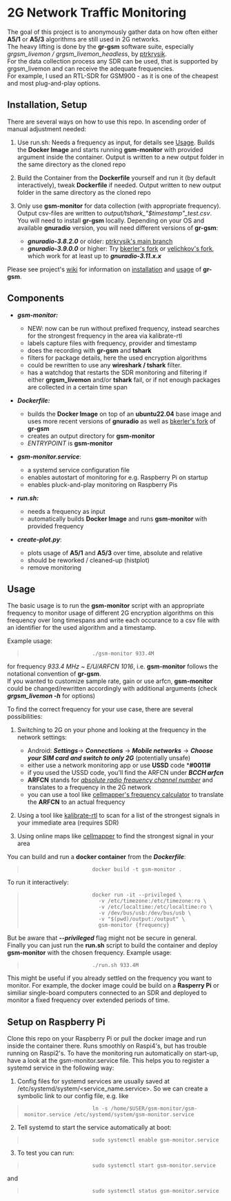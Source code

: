 2G Network Traffic Monitoring
=============================
The goal of this project is to anonymously gather data on how often either **A5/1** or **A5/3** algorithms are still used in 2G networks.\
The heavy lifting is done by the **gr-gsm** software suite, especially *grgsm_livemon / grgsm_livemon_headles*s, by [ptrkrysik](https://github.com/ptrkrysik/gr-gsm). \
For the data collection process any SDR can be used, that is supported by grgsm_livemon and can receive the adequate frequencies. \
For example, I used an RTL-SDR for GSM900 - as it is one of the cheapest and most plug-and-play options.  

## Installation, Setup

There are several ways on how to use this repo. In ascending order of manual adjustment needed:

1. Use run.sh: Needs a frequency as input, for details see [Usage](#usage). Builds the **Docker Image** and starts running **gsm-monitor** with provided argument inside the container. Output is written to a new output folder in the same directory as the cloned repo  

2. Build the Container from the **Dockerfile** yourself and run it (by default interactively), tweak **Dockerfile** if needed. Output written to new output folder in the same directory as the cloned repo

3. Only use **gsm-monitor** for data collection (with appropriate frequency). Output csv-files are written to *output/tshark_"$timestamp"_test.csv*.\
You will need to install **gr-gsm** locally. Depending on your OS and available **gnuradio** version, you will need different versions of **gr-gsm**:
    * ***gnuradio-3.8.2.0*** or older: [ptrkrysik's main branch](https://github.com/ptrkrysik/gr-gsm)
    * ***gnuradio-3.9.0.0*** or higher: Try [bkerler's fork](https://github.com/bkerler/gr-gsm) or [velichkov's fork](https://github.com/bkerler/gr-gsm), which work for at least up to ***gnuradio-3.11.x.x***  


Please see project's [wiki](https://osmocom.org/projects/gr-gsm/wiki/index) for information on [installation](https://osmocom.org/projects/gr-gsm/wiki/Installation) and [usage](https://github.com/ptrkrysik/gr-gsm/wiki/Usage) of **gr-gsm**.
                
## Components

* ***gsm-monitor:*** 
  * NEW: now can be run without prefixed frequency, instead searches for the strongest frequency in the area via kalibrate-rtl
  * labels capture files with frequency, provider and timestamp
  * does the recording with **gr-gsm** and **tshark**
  * filters for package details, here the used encryption algorithms
  * could be rewritten to use any **wireshark / tshark** filter. 
  * has a watchdog that restarts the SDR monitoring and filtering if either **grgsm_livemon** and/or **tshark** fail, or if not enough packages are collected in a certain time span

* ***Dockerfile:*** 
  * builds the **Docker Image** on top of an **ubuntu22.04** base image and uses more recent versions of **gnuradio** as well as [bkerler's fork](https://github.com/bkerler/gr-gsm) of **gr-gsm**
  * creates an output directory for **gsm-monitor**
  * *ENTRYPOINT* is **gsm-monitor**

* ***gsm-monitor.service***:
  * a systemd service configuration file
  * enables autostart of monitoring for e.g. Raspberry Pi on startup
  * enables pluck-and-play monitoring on Raspberry Pis

* ***run.sh:***
  * needs a frequency as input
  * automatically builds **Docker Image** and runs **gsm-monitor** with provided frequency

* ***create-plot.py***:
  * plots usage of **A5/1** and **A5/3** over time, absolute and relative
  * should be reworked / cleaned-up (histplot)
  * remove monitoring 

## Usage

The basic usage is to run the **gsm-monitor** script with an appropriate frequency to monitor usage of different 2G encryption algorithms on this frequency over long timespans and write each occurance to a csv file with an identifier for the used algorithm and a timestamp.

Example usage: 
>                           ./gsm-monitor 933.4M

for frequency *933.4 MHz* ~ *E/U/ARFCN 1016*, i.e. **gsm-monitor** follows the notational convention of **gr-gsm**.\
 If you wanted to customize sample rate, gain or use arfcn, **gsm-monitor** could be changed/rewritten accordingly with additional arguments (check ***grgsm_livemon -h*** for options)

To find the correct frequency for your use case, there are several possibilities:

1. Switching to 2G on your phone and looking at the frequency in the network settings:
    * Android: ***Settings***$\rightarrow$ ***Connections*** $\rightarrow$ ***Mobile networks*** $\rightarrow$ ***Choose your SIM card and switch to only 2G*** (potentially unsafe)
    * either use a network monitoring app or use **USSD** code ***#0011#**
    * if you used the USSD code, you'll find the ARFCN under ***BCCH arfcn***
    * **ARFCN** stands for [*absolute radio frequency channel number*](https://en.wikipedia.org/wiki/Absolute_radio-frequency_channel_number) and translates to a frequency in the 2G network
    * you can use a tool like [cellmapper's frequency calculator](https://www.cellmapper.net/arfcn) to translate the **ARFCN** to an actual frequency

2. Using a tool like [kalibrate-rtl](https://github.com/steve-m/kalibrate-rtl) to scan for a list of the strongest signals in your immediate area (requires SDR) 
3. Using online maps like [cellmapper](https://www.cellmapper.net/map) to find the strongest signal in your area


You can build and run a **docker container** from the ***Dockerfile***:
>                           docker build -t gsm-monitor .
To run it interactively: 
>                           docker run -it --privileged \
>                             -v /etc/timezone:/etc/timezone:ro \
>                             -v /etc/localtime:/etc/localtime:ro \
>                             -v /dev/bus/usb:/dev/bus/usb \
>                             -v "$(pwd)/output:/output" \
>                             gsm-monitor {frequency}

But be aware that ***--privileged*** flag might not be secure in general.\
Finally you can just run the **run.sh** script to build the container and deploy **gsm-monitor** with the chosen frequency. 
Example usage:
>                           ./run.sh 933.4M

This might be useful if you already settled on the frequency you want to monitor. For example, the docker image could be build on a **Rasperry Pi** or similiar single-board computers connected to an SDR and deployed to monitor a fixed frequency over extended periods of time.

## Setup on Raspberry Pi

Clone this repo on your Raspberry Pi or pull the docker image and run inside the container there. Runs smoothly on Raspi4's, but has trouble running on Raspi2's.
To have the monitoring run automatically on start-up, have a look at the gsm-monitor.service file. This helps you to register a systemd service in the following way:

1. Config files for systemd services are usually saved at /etc/systemd/system/<service_name.service>. So we can create a symbolic link to our config file, e.g. like
>                           ln -s /home/$USER/gsm-monitor/gsm-monitor.service /etc/systemd/system/gsm-monitor.service

2. Tell systemd to start the service automatically at boot:
>                           sudo systemctl enable gsm-monitor.service

3. To test you can run:
>                           sudo systemctl start gsm-monitor.service
and
>                           sudo systemctl status gsm-monitor.service
